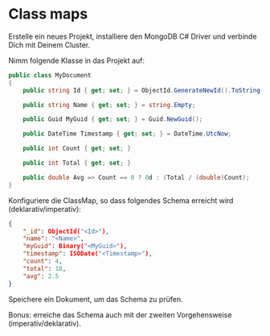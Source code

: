 # Class maps

Erstelle ein neues Projekt, installiere den MongoDB C# Driver und verbinde Dich mit Deinem Cluster. 

Nimm folgende Klasse in das Projekt auf: 

```csharp
public class MyDocument 
{
    public string Id { get; set; } = ObjectId.GenerateNewId().ToString();

    public string Name { get; set; } = string.Empty;

    public Guid MyGuid { get; set; } = Guid.NewGuid();

    public DateTime Timestamp { get; set; } = DateTime.UtcNow;

    public int Count { get; set; }

    public int Total { get; set; }

    public double Avg => Count == 0 ? 0d : (Total / (double)Count);
}
```

Konfiguriere die ClassMap, so dass folgendes Schema erreicht wird (deklarativ/imperativ): 

```JSON
{
    "_id": ObjectId("<Id>"),
    "name": "<Name>", 
    "myGuid": Binary("<MyGuid>"), 
    "timestamp": ISODate("<Timestamp>"),
    "count": 4, 
    "total": 10,
    "avg": 2.5
}
```

Speichere ein Dokument, um das Schema zu prüfen.

Bonus: erreiche das Schema auch mit der zweiten Vorgehensweise (imperativ/deklarativ).